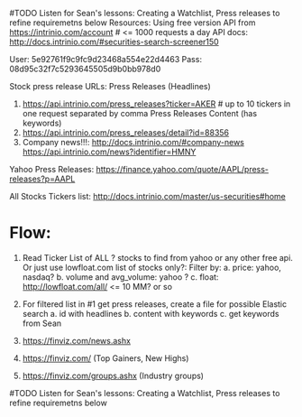 #TODO       Listen for Sean's lessons: Creating a Watchlist, Press releases to refine requiremetns below
Resources:
Using free version API from
https://intrinio.com/account        # <= 1000 requests a day
API docs:
http://docs.intrinio.com/#securities-search-screener150


User: 5e92761f9c9fc9d23468a554e22d4463
Pass: 08d95c32f7c5293645505d9b0bb978d0

Stock press release URLs:
    Press Releases (Headlines)
1. https://api.intrinio.com/press_releases?ticker=AKER      # up to 10 tickers in one request separated by comma
    Press Releases Content (has keywords)
2. https://api.intrinio.com/press_releases/detail?id=88356
3. Company news!!!:
http://docs.intrinio.com/#company-news
https://api.intrinio.com/news?identifier=HMNY

Yahoo Press Releases:
https://finance.yahoo.com/quote/AAPL/press-releases?p=AAPL

All Stocks Tickers list:
http://docs.intrinio.com/master/us-securities#home

Flow:
============
1. Read Ticker List of ALL ? stocks to find from yahoo or any other free api.
Or just use lowfloat.com list of stocks only?:
Filter  by:
   a. price:                  yahoo, nasdaq?
   b. volume and avg_volume:  yahoo ?
   c. float:                  http://lowfloat.com/all/  <= 10 MM? or so

2. For filtered list in #1 get press releases, create a file for possible Elastic search
    a. id with headlines
    b. content with keywords
    c. get keywords from Sean
    
3. https://finviz.com/news.ashx
4. https://finviz.com/ (Top Gainers, New Highs)
5. https://finviz.com/groups.ashx   (Industry groups)

#TODO       Listen for Sean's lessons: Creating a Watchlist, Press releases to refine requiremetns below
